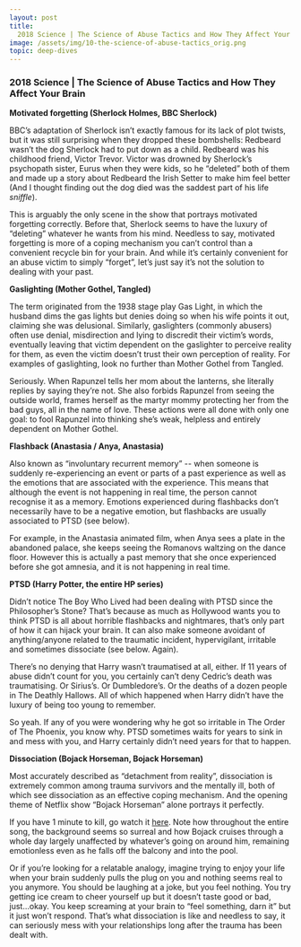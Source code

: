 ```yaml
---
layout: post
title:
  2018 Science | The Science of Abuse Tactics and How They Affect Your Brain
image: /assets/img/10-the-science-of-abuse-tactics_orig.png
topic: deep-dives
---
```


### 2018 Science | The Science of Abuse Tactics and How They Affect Your Brain

**Motivated forgetting (Sherlock Holmes, BBC Sherlock)**

BBC’s adaptation of Sherlock isn’t exactly famous for its lack of plot twists,
but it was still surprising when they dropped these bombshells: Redbeard wasn’t
the dog Sherlock had to put down as a child. Redbeard was his childhood friend,
Victor Trevor. Victor was drowned by Sherlock’s psychopath sister, Eurus when
they were kids, so he “deleted” both of them and made up a story about Redbeard
the Irish Setter to make him feel better (And I thought finding out the dog died
was the saddest part of his life _sniffle_).

This is arguably the only scene in the show that portrays motivated forgetting
correctly. Before that, Sherlock seems to have the luxury of “deleting” whatever
he wants from his mind. Needless to say, motivated forgetting is more of a
coping mechanism you can’t control than a convenient recycle bin for your brain.
And while it’s certainly convenient for an abuse victim to simply “forget”,
let’s just say it’s not the solution to dealing with your past.

**Gaslighting (Mother Gothel, Tangled)**

The term originated from the 1938 stage play Gas Light, in which the husband
dims the gas lights but denies doing so when his wife points it out, claiming
she was delusional. Similarly, gaslighters (commonly abusers) often use denial,
misdirection and lying to discredit their victim’s words, eventually leaving
that victim dependent on the gaslighter to perceive reality for them, as even
the victim doesn’t trust their own perception of reality. For examples of
gaslighting, look no further than Mother Gothel from Tangled.

Seriously. When Rapunzel tells her mom about the lanterns, she literally replies
by saying they’re not. She also forbids Rapunzel from seeing the outside world,
frames herself as the martyr mommy protecting her from the bad guys, all in the
name of love. These actions were all done with only one goal: to fool Rapunzel
into thinking she’s weak, helpless and entirely dependent on Mother Gothel.

**Flashback (Anastasia / Anya, Anastasia)**

Also known as “involuntary recurrent memory” -- when someone is suddenly
re-experiencing an event or parts of a past experience as well as the emotions
that are associated with the experience. This means that although the event is
not happening in real time, the person cannot recognise it as a memory. Emotions
experienced during flashbacks don’t necessarily have to be a negative emotion,
but flashbacks are usually associated to PTSD (see below).

For example, in the Anastasia animated film, when Anya sees a plate in the
abandoned palace, she keeps seeing the Romanovs waltzing on the dance floor.
However this is actually a past memory that she once experienced before she got
amnesia, and it is not happening in real time.

**PTSD (Harry Potter, the entire HP series)**

Didn’t notice The Boy Who Lived had been dealing with PTSD since the
Philosopher’s Stone? That’s because as much as Hollywood wants you to think PTSD
is all about horrible flashbacks and nightmares, that’s only part of how it can
hijack your brain. It can also make someone avoidant of anything/anyone related
to the traumatic incident, hypervigilant, irritable and sometimes dissociate
(see below. Again).

There’s no denying that Harry wasn’t traumatised at all, either. If 11 years of
abuse didn’t count for you, you certainly can’t deny Cedric’s death was
traumatising. Or Sirius’s. Or Dumbledore’s. Or the deaths of a dozen people in
The Deathly Hallows. All of which happened when Harry didn’t have the luxury of
being too young to remember.

So yeah. If any of you were wondering why he got so irritable in The Order of
The Phoenix, you know why. PTSD sometimes waits for years to sink in and mess
with you, and Harry certainly didn’t need years for that to happen.

**Dissociation (Bojack Horseman, Bojack Horseman)**

Most accurately described as “detachment from reality”, dissociation is
extremely common among trauma survivors and the mentally ill, both of which see
dissociation as an effective coping mechanism. And the opening theme of Netflix
show “Bojack Horseman” alone portrays it perfectly.

If you have 1 minute to kill, go watch it
[here](https://www.youtube.com/watch?v=rQvIR1oL1vE). Note how throughout the
entire song, the background seems so surreal and how Bojack cruises through a
whole day largely unaffected by whatever’s going on around him, remaining
emotionless even as he falls off the balcony and into the pool.

Or if you’re looking for a relatable analogy, imagine trying to enjoy your life
when your brain suddenly pulls the plug on you and nothing seems real to you
anymore. You should be laughing at a joke, but you feel nothing. You try getting
ice cream to cheer yourself up but it doesn’t taste good or bad, just...okay.
You keep screaming at your brain to “feel something, darn it” but it just won’t
respond. That’s what dissociation is like and needless to say, it can seriously
mess with your relationships long after the trauma has been dealt with.

<br>
